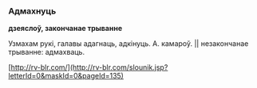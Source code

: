 ### Адмахнуць
**дзеяслоў, закончанае трыванне**

Узмахам рукі, галавы адагнаць, адкінуць. А. камароў. || незакончанае трыванне: адмахваць.

<a rel="author">[http://rv-blr.com/](http://rv-blr.com/slounik.jsp?letterId=0&maskId=0&pageId=135)</a>
